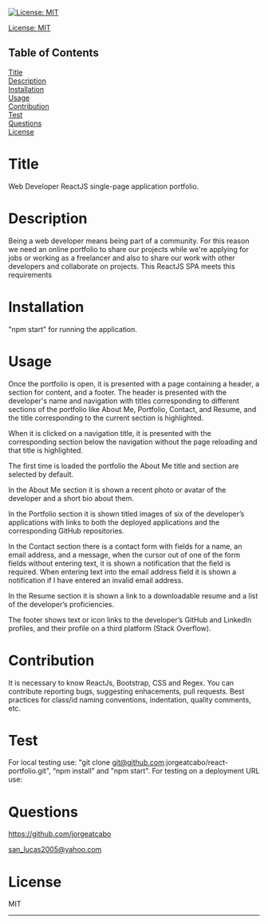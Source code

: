 
[![License: MIT](https://img.shields.io/badge/License-MIT-yellow.svg)](https://opensource.org/licenses/MIT)

[License: MIT](https://opensource.org/licenses/MIT)

## Table of Contents
  
[Title](#Title)  
[Description](#Description)  
[Installation](#Installation)  
[Usage](#Usage)  
[Contribution](#Contribution)  
[Test](#Test)  
[Questions](#Questions)    
[License](#License)    
# Title
Web Developer ReactJS single-page application portfolio.

# Description
Being a web developer means being part of a community. For this reason we need an online portfolio to share our projects while we're applying for jobs or working as a freelancer and also to share our work with other developers and collaborate on projects. This ReactJS SPA meets this requirements 

# Installation
"npm start" for running the application.

# Usage
Once the portfolio is open, it is presented with a page containing a header, a section for content, and a footer. The header is presented with the developer's name and navigation with titles corresponding to different sections of the portfolio like About Me, Portfolio, Contact, and Resume, and the title corresponding to the current section is highlighted.

When it is clicked on a navigation title, it is presented with the corresponding section below the navigation without the page reloading and that title is highlighted.

The first time is loaded the portfolio the About Me title and section are selected by default.

In the About Me section it is shown a recent photo or avatar of the developer and a short bio about them.

In the Portfolio section it is shown titled images of six of the developer’s applications with links to both the deployed applications and the corresponding GitHub repositories.

In the Contact section there is a contact form with fields for a name, an email address, and a message, when the cursor out of one of the form fields without entering text, it is shown a notification that the field is required. When entering text into the email address field it is shown a notification if I have entered an invalid email address.

In the Resume section it is shown a link to a downloadable resume and a list of the developer’s proficiencies.

The footer shows text or icon links to the developer’s GitHub and LinkedIn profiles, and their profile on a third platform (Stack Overflow).



# Contribution
It is necessary to know ReactJs, Bootstrap, CSS and Regex. You can contribute reporting bugs, suggesting enhacements, pull requests. Best practices for class/id naming conventions, indentation, quality comments, etc.

# Test
For local testing use: "git clone git@github.com:jorgeatcabo/react-portfolio.git", “npm install” and "npm start". For testing on a deployment URL use:

# Questions
https://github.com/jorgeatcabo

san_lucas2005@yahoo.com

# License
MIT

----
